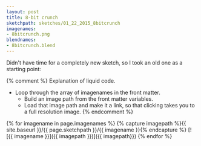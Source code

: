 ```yaml
---
layout: post
title: 8-bit crunch
sketchpath: sketches/01_22_2015_8bitcrunch
imagenames: 
- 8bitcrunch.png
blendnames: 
- 8bitcrunch.blend
---
```


Didn't have time for a completely new sketch, so I took an old one as a starting point:

{% comment %} 
Explanation of liquid code. 
- Loop through the array of imagenames in the front matter. 
  - Build an image path from the front matter variables. 
  - Load that image path and make it a link, so that clicking takes you to a full resolution image. 
{% endcomment %}

{% for imagename in page.imagenames %}
{% capture imagepath %}{{ site.baseurl }}/{{ page.sketchpath }}/{{ imagename }}{% endcapture %}
[![{{ imagename }}]({{ imagepath }})]({{ imagepath}})
{% endfor %}
